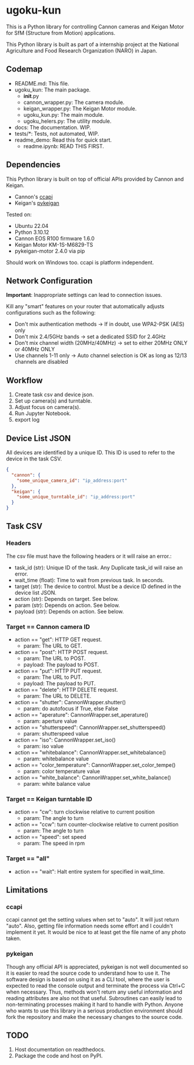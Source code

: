 # ugoku-kun

This is a Python library for controlling Cannon cameras and Keigan Motor for SfM (Structure from Motion) applications.

This Python library is built as part of a internship project at the National Agriculture and Food Research Organization (NARO) in Japan.

## Codemap

- README.md: This file.
- ugoku_kun: The main package.
  - __init__.py
  - cannon_wrapper.py: The camera module.
  - keigan_wrapper.py: The Keigan Motor module.
  - ugoku_kun.py: The main module.
  - ugoku_helers.py: The utility module.
- docs: The documentation. WIP.
- tests/*: Tests, not automated, WIP.
- readme_demo: Read this for quick start.
  - readme.ipynb: READ THIS FIRST.

## Dependencies

This Python library is built on top of official APIs provided by Cannon and Keigan.

- Cannon's [ccapi](https://asia.canon/en/campaign/developerresources/sdk#digital-camera)
- Keigan's [pykeigan](https://github.com/keigan-motor/pykeigan_motor)

Tested on:

- Ubuntu 22.04
- Python 3.10.12
- Cannon EOS R100 firmware 1.6.0
- Keigan Motor KM-1S-M6829-TS
- pykeigan-motor 2.4.0 via pip

Should work on Windows too. ccapi is platform independent.

## Network Configuration

**Important**: Inappropriate settings can lead to connection issues.

Kill any "smart" features on your router that automatically adjusts configurations such as the following:

- Don't mix authentication methods -> If in doubt, use WPA2-PSK (AES) only
- Don't mix 2.4/5GHz bands -> set a dedicated SSID for 2.4GHz
- Don't mix channel width (20MHz/40MHz) -> set to either 20MHz ONLY or 40MHz ONLY
- Use channels 1-11 only -> Auto channel selection is OK as long as 12/13 channels are disabled

## Workflow

1. Create task csv and device json.
2. Set up camera(s) and turntable.
3. Adjust focus on camera(s).
4. Run Jupyter Notebook.
5. export log

## Device List JSON

All devices are identified by a unique ID. This ID is used to refer to the device in the task CSV.

```json
{
  "cannon": {
    "some_unique_camera_id": "ip_address:port"
  },
  "keigan": {
    "some_unique_turntable_id": "ip_address:port"
  }
}
```

## Task CSV

### Headers

The csv file must have the following headers or it will raise an error.:

- task_id (str): Unique ID of the task. Any Duplicate task_id will raise an error.
- wait_time (float): Time to wait from previous task. In seconds.
- target (str): The device to control. Must be a device ID defined in the device list JSON.
- action (str): Depends on target. See below.
- param (str): Depends on action. See below.
- payload (str): Depends on action. See below.

### Target == Cannon camera ID

- action == "get": HTTP GET request.
  - param: The URL to GET.
- action == "post": HTTP POST request.
  - param: The URL to POST.
  - payload: The payload to POST.
- action == "put": HTTP PUT request.
  - param: The URL to PUT.
  - payload: The payload to PUT.
- action == "delete": HTTP DELETE request.
  - param: The URL to DELETE.
- action == "shutter": CannonWrapper.shutter()
  - param: do autofocus if True, else False
- action == "aperature": CannonWrapper.set_aperature()
  - param: aperture value
- action == "shutterspeed": CannonWrapper.set_shutterspeed()
  - param: shutterspeed value
- action == "iso": CannonWrapper.set_iso()
  - param: iso value
- action == "whitebalance": CannonWrapper.set_whitebalance()
  - param: whitebalance value
- action == "color_temperature": CannonWrapper.set_color_tempe()
  - param: color temperature value
- action == "white_balance": CannonWrapper.set_white_balance()
  - param: white balance value

### Target == Keigan turntable ID

- action == "cw": turn clockwise relative to current position
  - param: The angle to turn
- action == "ccw": turn counter-clockwise relative to current position
  - param: The angle to turn
- action == "speed": set speed
  - param: The speed in rpm

### Target == "all"

- action == "wait": Halt entire system for specified in wait_time.


## Limitations

### ccapi

ccapi cannot get the setting values when set to "auto". It will just return "auto".
Also, getting file information needs some effort and I couldn't implement it yet.
It would be nice to at least get the file name of any photo taken.

### pykeigan

Though any official API is appreciated, pykeigan is not well documented so it is easier to read the source code to understand how to use it.
The software design is based on using it as a CLI tool, where the user is expected to read the console output and terminate the process via Ctrl+C when necessary.
Thus, methods won't return any useful information and reading attributes are also not that useful.
Subroutines can easily lead to non-terminating processes making it hard to handle with Python.
Anyone who wants to use this library in a serious production environment should fork the repository and make the necessary changes to the source code.

## TODO

1. Host documentation on readthedocs.
2. Package the code and host on PyPI.
